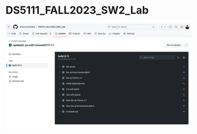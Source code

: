 # DS5111_FALL2023_SW2_Lab


![](https://github.com/allaccountstaken/DS5111_FALL2023_SW2_Lab/blob/passing_linting/Screen%20Shot%202023-10-14%20at%205.09.37%20PM.png)
